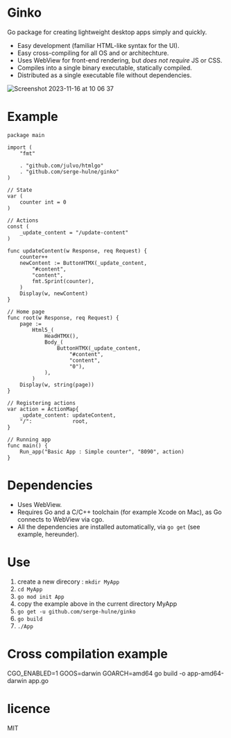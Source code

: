 # Ginko
Go package for creating lightweight desktop apps simply and quickly.
- Easy development (familiar HTML-like syntax for the UI).
- Easy cross-compiling for all OS and or architechture.
- Uses WebView for front-end rendering, but *does not require* JS or CSS.
- Compiles into a single binary executable, statically compiled.
- Distributed as a single executable file without dependencies.

![Screenshot 2023-11-16 at 10 06 37](https://github.com/serge-hulne/ginko/assets/303502/5cd2aeaf-3f0e-415e-854b-dc0f72b1feb3)


# Example

```
package main

import (
	"fmt"

	. "github.com/julvo/htmlgo"
	. "github.com/serge-hulne/ginko"
)

// State
var (
	counter int = 0
)

// Actions
const (
	_update_content = "/update-content"
)

func updateContent(w Response, req Request) {
	counter++
	newContent := ButtonHTMX(_update_content,
		"#content",
		"content",
		fmt.Sprint(counter),
	)
	Display(w, newContent)
}

// Home page
func root(w Response, req Request) {
	page :=
		Html5_(
			HeadHTMX(),
			Body_(
				ButtonHTMX(_update_content,
					"#content",
					"content",
					"0"),
			),
		)
	Display(w, string(page))
}

// Registering actions
var action = ActionMap{
	_update_content: updateContent,
	"/":             root,
}

// Running app
func main() {
	Run_app("Basic App : Simple counter", "8090", action)
}

```

# Dependencies
- Uses WebView.
- Requires Go and a C/C++ toolchain (for example Xcode on Mac), as Go connects to WebView via cgo.
- All the dependencies are installed automatically, via `go get` (see example, hereunder).

# Use
1. create a new direcory : `mkdir MyApp`
2. `cd MyApp`
3. `go mod init App`
5. copy the example above in the current directory MyApp 
6. `go get -u github.com/serge-hulne/ginko`
7. `go build`
8. `./App`

# Cross compilation example
CGO_ENABLED=1 GOOS=darwin GOARCH=amd64 go build -o app-amd64-darwin app.go

# licence 
MIT

